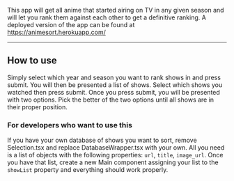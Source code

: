 This app will get all anime that started airing on TV in any given season and will let you rank them against each other to get a definitive ranking. A deployed version of the app can be found at https://animesort.herokuapp.com/
______
## How to use
Simply select which year and season you want to rank shows in and press submit.
You will then be presented a list of shows. Select which shows you watched then press submit.
Once you press submit, you will be presented with two options. Pick the better of the two options until all shows are in their proper position.

### For developers who want to use this
If you have your own database of shows you want to sort, remove Selection.tsx and replace DatabaseWrapper.tsx with your own. All you need is a list of objects with the following properties: `url`, `title`, `image_url`. Once you have that list, create a new Main component assigning your list to the `showList` property and everything should work properly.
